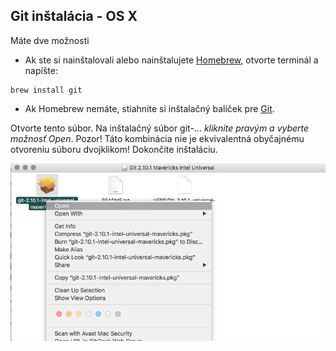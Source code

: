 ## Git inštalácia - OS X

Máte dve možnosti

* Ak ste si nainštalovali alebo nainštalujete [Homebrew](/qt-creator/homebrew-for-os-x.md), otvorte terminál a napíšte:

```terminal
brew install git
```

* Ak Homebrew nemáte, stiahnite si inštalačný balíček pre [Git](https://git-scm.com/download/mac).

Otvorte tento súbor. Na inštalačný súbor git-... _kliknite pravým a vyberte možnosť Open_. Pozor! Táto kombinácia nie je ekvivalentná obyčajnému otvoreniu súboru dvojklikom! Dokončite inštaláciu.

![](/assets/OSX_git.png)

